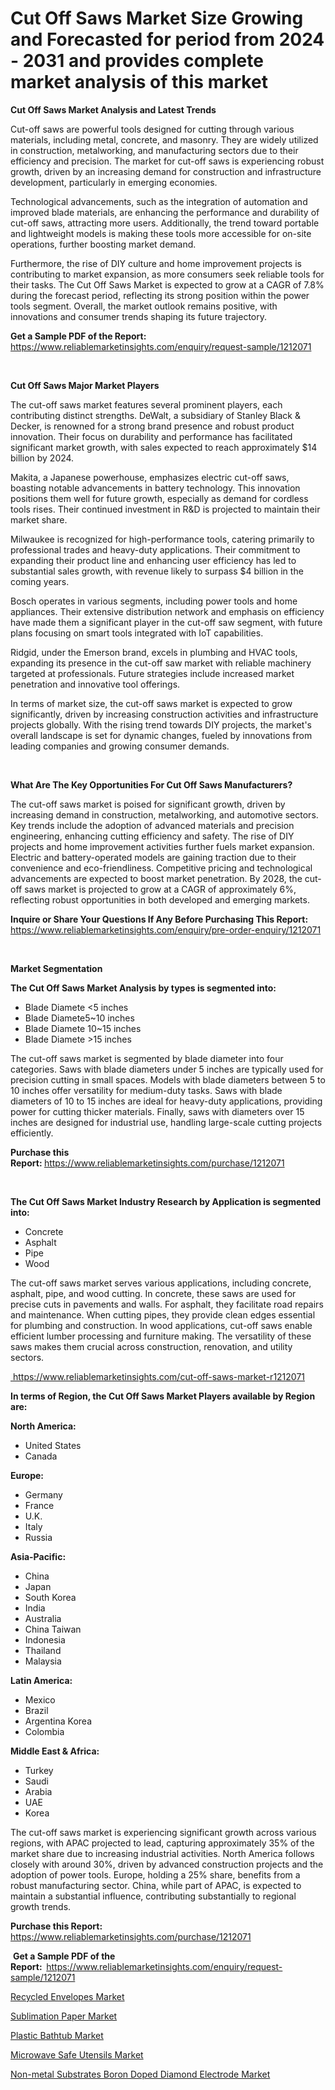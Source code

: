 <p><h1>Cut Off Saws Market Size Growing and Forecasted for period from 2024 - 2031 and provides complete market analysis of this market</h1></p><p><strong>Cut Off Saws Market Analysis and Latest Trends</strong></p>
<p><p>Cut-off saws are powerful tools designed for cutting through various materials, including metal, concrete, and masonry. They are widely utilized in construction, metalworking, and manufacturing sectors due to their efficiency and precision. The market for cut-off saws is experiencing robust growth, driven by an increasing demand for construction and infrastructure development, particularly in emerging economies. </p><p>Technological advancements, such as the integration of automation and improved blade materials, are enhancing the performance and durability of cut-off saws, attracting more users. Additionally, the trend toward portable and lightweight models is making these tools more accessible for on-site operations, further boosting market demand. </p><p>Furthermore, the rise of DIY culture and home improvement projects is contributing to market expansion, as more consumers seek reliable tools for their tasks. The Cut Off Saws Market is expected to grow at a CAGR of 7.8% during the forecast period, reflecting its strong position within the power tools segment. Overall, the market outlook remains positive, with innovations and consumer trends shaping its future trajectory.</p></p>
<p><strong>Get a Sample PDF of the Report:&nbsp;</strong> <a href="https://www.reliablemarketinsights.com/enquiry/request-sample/1212071?utm_campaign=1288&utm_medium=2&utm_source=Github&utm_content=ia&utm_term=06102024&utm_id=cut-off-saws">https://www.reliablemarketinsights.com/enquiry/request-sample/1212071</a></p>
<p>&nbsp;</p>
<p><strong>Cut Off Saws Major Market Players</strong></p>
<p><p>The cut-off saws market features several prominent players, each contributing distinct strengths. DeWalt, a subsidiary of Stanley Black & Decker, is renowned for a strong brand presence and robust product innovation. Their focus on durability and performance has facilitated significant market growth, with sales expected to reach approximately $14 billion by 2024.</p><p>Makita, a Japanese powerhouse, emphasizes electric cut-off saws, boasting notable advancements in battery technology. This innovation positions them well for future growth, especially as demand for cordless tools rises. Their continued investment in R&D is projected to maintain their market share.</p><p>Milwaukee is recognized for high-performance tools, catering primarily to professional trades and heavy-duty applications. Their commitment to expanding their product line and enhancing user efficiency has led to substantial sales growth, with revenue likely to surpass $4 billion in the coming years.</p><p>Bosch operates in various segments, including power tools and home appliances. Their extensive distribution network and emphasis on efficiency have made them a significant player in the cut-off saw segment, with future plans focusing on smart tools integrated with IoT capabilities.</p><p>Ridgid, under the Emerson brand, excels in plumbing and HVAC tools, expanding its presence in the cut-off saw market with reliable machinery targeted at professionals. Future strategies include increased market penetration and innovative tool offerings.</p><p>In terms of market size, the cut-off saws market is expected to grow significantly, driven by increasing construction activities and infrastructure projects globally. With the rising trend towards DIY projects, the market's overall landscape is set for dynamic changes, fueled by innovations from leading companies and growing consumer demands.</p></p>
<p>&nbsp;</p>
<p><strong>What Are The Key Opportunities For Cut Off Saws Manufacturers?</strong></p>
<p><p>The cut-off saws market is poised for significant growth, driven by increasing demand in construction, metalworking, and automotive sectors. Key trends include the adoption of advanced materials and precision engineering, enhancing cutting efficiency and safety. The rise of DIY projects and home improvement activities further fuels market expansion. Electric and battery-operated models are gaining traction due to their convenience and eco-friendliness. Competitive pricing and technological advancements are expected to boost market penetration. By 2028, the cut-off saws market is projected to grow at a CAGR of approximately 6%, reflecting robust opportunities in both developed and emerging markets.</p></p>
<p><strong>Inquire or Share Your Questions If Any Before Purchasing This Report:</strong> <a href="https://www.reliablemarketinsights.com/enquiry/pre-order-enquiry/1212071?utm_campaign=1288&utm_medium=2&utm_source=Github&utm_content=ia&utm_term=06102024&utm_id=cut-off-saws">https://www.reliablemarketinsights.com/enquiry/pre-order-enquiry/1212071</a></p>
<p>&nbsp;</p>
<p><strong>Market Segmentation</strong></p>
<p><strong>The Cut Off Saws Market Analysis by types is segmented into:</strong></p>
<p><ul><li>Blade Diamete <5 inches</li><li>Blade Diamete5~10 inches</li><li>Blade Diamete 10~15 inches</li><li>Blade Diamete >15 inches</li></ul></p>
<p><p>The cut-off saws market is segmented by blade diameter into four categories. Saws with blade diameters under 5 inches are typically used for precision cutting in small spaces. Models with blade diameters between 5 to 10 inches offer versatility for medium-duty tasks. Saws with blade diameters of 10 to 15 inches are ideal for heavy-duty applications, providing power for cutting thicker materials. Finally, saws with diameters over 15 inches are designed for industrial use, handling large-scale cutting projects efficiently.</p></p>
<p><strong>Purchase this Report:&nbsp;</strong><a href="https://www.reliablemarketinsights.com/purchase/1212071?utm_campaign=1288&utm_medium=2&utm_source=Github&utm_content=ia&utm_term=06102024&utm_id=cut-off-saws">https://www.reliablemarketinsights.com/purchase/1212071</a></p>
<p>&nbsp;</p>
<p><strong>The Cut Off Saws Market Industry Research by Application is segmented into:</strong></p>
<p><ul><li>Concrete</li><li>Asphalt</li><li>Pipe</li><li>Wood</li></ul></p>
<p><p>The cut-off saws market serves various applications, including concrete, asphalt, pipe, and wood cutting. In concrete, these saws are used for precise cuts in pavements and walls. For asphalt, they facilitate road repairs and maintenance. When cutting pipes, they provide clean edges essential for plumbing and construction. In wood applications, cut-off saws enable efficient lumber processing and furniture making. The versatility of these saws makes them crucial across construction, renovation, and utility sectors.</p></p>
<p><a href="https://www.reliablemarketinsights.com/cut-off-saws-market-r1212071?utm_campaign=1288&utm_medium=2&utm_source=Github&utm_content=ia&utm_term=06102024&utm_id=cut-off-saws">&nbsp;https://www.reliablemarketinsights.com/cut-off-saws-market-r1212071</a></p>
<p><strong>In terms of Region, the Cut Off Saws Market Players available by Region are:</strong></p>
<p>
    <p> <strong> North America: </strong>
        <ul>
            <li>United States</li>
            <li>Canada</li>
        </ul>
        </p> 
    <p> <strong> Europe: </strong>
        <ul>
            <li>Germany</li>
            <li>France</li>
            <li>U.K.</li>
            <li>Italy</li>
            <li>Russia</li>
        </ul>
        </p> 
    <p> <strong> Asia-Pacific: </strong>
        <ul>
            <li>China</li>
            <li>Japan</li>
            <li>South Korea</li>
            <li>India</li>
            <li>Australia</li>
            <li>China Taiwan</li>
            <li>Indonesia</li>
            <li>Thailand</li>
            <li>Malaysia</li>
        </ul>
        </p> 
    <p> <strong> Latin America: </strong>
        <ul>
            <li>Mexico</li>
            <li>Brazil</li>
            <li>Argentina Korea</li>
            <li>Colombia</li>
        </ul>
        </p> 
    <p> <strong> Middle East & Africa: </strong>
        <ul>
            <li>Turkey</li>
            <li>Saudi</li>
            <li>Arabia</li>
            <li>UAE</li>
            <li>Korea</li>
        </ul>
    </p>
    </p>
<p><p>The cut-off saws market is experiencing significant growth across various regions, with APAC projected to lead, capturing approximately 35% of the market share due to increasing industrial activities. North America follows closely with around 30%, driven by advanced construction projects and the adoption of power tools. Europe, holding a 25% share, benefits from a robust manufacturing sector. China, while part of APAC, is expected to maintain a substantial influence, contributing substantially to regional growth trends.</p></p>
<p><strong>Purchase this Report: </strong><a href="https://www.reliablemarketinsights.com/purchase/1212071?utm_campaign=1288&utm_medium=2&utm_source=Github&utm_content=ia&utm_term=06102024&utm_id=cut-off-saws">https://www.reliablemarketinsights.com/purchase/1212071</a></p>
<p>&nbsp;<strong>Get a Sample PDF of the Report:&nbsp;&nbsp;</strong><a href="https://www.reliablemarketinsights.com/enquiry/request-sample/1212071?utm_campaign=1288&utm_medium=2&utm_source=Github&utm_content=ia&utm_term=06102024&utm_id=cut-off-saws">https://www.reliablemarketinsights.com/enquiry/request-sample/1212071</a></p>
<p><strong></strong></p>
<p><p><a href="https://www.linkedin.com/pulse/recycled-envelopes-market-research-report-exploring-size-revenue-si28c?utm_campaign=1288&utm_medium=2&utm_source=Github&utm_content=ia&utm_term=06102024&utm_id=cut-off-saws">Recycled Envelopes Market</a></p><p><a href="https://www.linkedin.com/pulse/sublimation-paper-market-evolution-global-trends-regional-dynamics-ksbfc?utm_campaign=1288&utm_medium=2&utm_source=Github&utm_content=ia&utm_term=06102024&utm_id=cut-off-saws">Sublimation Paper Market</a></p><p><a href="https://www.linkedin.com/pulse/plastic-bathtub-market-share-analysis-growth-trends-forecasts-f9knc?utm_campaign=1288&utm_medium=2&utm_source=Github&utm_content=ia&utm_term=06102024&utm_id=cut-off-saws">Plastic Bathtub Market</a></p><p><a href="https://www.linkedin.com/pulse/disruption-innovation-microwave-safe-utensils-industry-market-az4dc?utm_campaign=1288&utm_medium=2&utm_source=Github&utm_content=ia&utm_term=06102024&utm_id=cut-off-saws">Microwave Safe Utensils Market</a></p><p><a href="https://github.com/mauripalmi/Market-Research-Report-List-5/blob/main/non-metal-substrates-boron-doped-diamond-electrode-market.md?utm_campaign=1288&utm_medium=2&utm_source=Github&utm_content=ia&utm_term=06102024&utm_id=cut-off-saws">Non-metal Substrates Boron Doped Diamond Electrode Market</a></p></p>